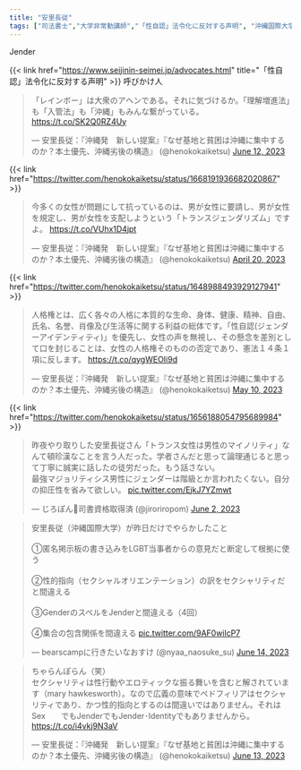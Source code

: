 ```yaml
---
title: "安里長従"
tags: ["司法書士","大学非常勤講師","「性自認」法令化に反対する声明", "沖縄国際大学"]
---
```


Jender

{{< link href="https://www.seijinin-seimei.jp/advocates.html" title="「性自認」法令化に反対する声明" >}} 呼びかけ人

<blockquote class="twitter-tweet"><p lang="ja" dir="ltr">「レインボー」は大衆のアヘンである。それに気づけるか。「理解増進法」も「入管法」も「沖縄」もみんな繋がっている。 <a href="https://t.co/SK2Q0RZ4Uy">https://t.co/SK2Q0RZ4Uy</a></p>&mdash; 安里長従：『沖縄発　新しい提案』『なぜ基地と貧困は沖縄に集中するのか？本土優先、沖縄劣後の構造』 (@henokokaiketsu) <a href="https://twitter.com/henokokaiketsu/status/1668191936682020867?ref_src=twsrc%5Etfw">June 12, 2023</a></blockquote> <script async src="https://platform.twitter.com/widgets.js" charset="utf-8"></script> 

{{< link href="https://twitter.com/henokokaiketsu/status/1668191936682020867" >}}

<blockquote class="twitter-tweet"><p lang="ja" dir="ltr">今多くの女性が問題にして抗っているのは、男が女性に要請し、男が女性を規定し、男が女性を支配しようという「トランスジェンダリズム」ですよ。 <a href="https://t.co/VUhx1D4jpt">https://t.co/VUhx1D4jpt</a></p>&mdash; 安里長従：『沖縄発　新しい提案』『なぜ基地と貧困は沖縄に集中するのか？本土優先、沖縄劣後の構造』 (@henokokaiketsu) <a href="https://twitter.com/henokokaiketsu/status/1648988493929127941?ref_src=twsrc%5Etfw">April 20, 2023</a></blockquote> <script async src="https://platform.twitter.com/widgets.js" charset="utf-8"></script> 

{{< link href="https://twitter.com/henokokaiketsu/status/1648988493929127941" >}}

<blockquote class="twitter-tweet"><p lang="ja" dir="ltr">人格権とは、広く各々の人格に本質的な生命、身体、健康、精神、自由、氏名、名誉、肖像及び生活等に関する利益の総体です。「性自認(ジェンダーアイデンティティ)」を優先し、女性の声を無視し、その懸念を差別として口を封じることは、女性の人格権そのものの否定であり、憲法１４条１項に反します。 <a href="https://t.co/qygWEOIi9d">https://t.co/qygWEOIi9d</a></p>&mdash; 安里長従：『沖縄発　新しい提案』『なぜ基地と貧困は沖縄に集中するのか？本土優先、沖縄劣後の構造』 (@henokokaiketsu) <a href="https://twitter.com/henokokaiketsu/status/1656188054795689984?ref_src=twsrc%5Etfw">May 10, 2023</a></blockquote> <script async src="https://platform.twitter.com/widgets.js" charset="utf-8"></script> 

{{< link href="https://twitter.com/henokokaiketsu/status/1656188054795689984" >}}

<blockquote class="twitter-tweet"><p lang="ja" dir="ltr">昨夜やり取りした安里長従さん「トランス女性は男性のマイノリティ」なんて頓珍漢なことを言う人だった。学者さんだと思って論理通じると思って丁寧に誠実に話したの徒労だった。もう話さない。<br>最強マジョリティシス男性にジェンダーは階級とか言われたくない。自分の抑圧性を省みて欲しい。 <a href="https://t.co/EjkJ7YZmwt">pic.twitter.com/EjkJ7YZmwt</a></p>&mdash; じろぽん🌼司書資格取得済 (@jiroriropom) <a href="https://twitter.com/jiroriropom/status/1664779440705134592?ref_src=twsrc%5Etfw">June 2, 2023</a></blockquote> <script async src="https://platform.twitter.com/widgets.js" charset="utf-8"></script> 

<blockquote class="twitter-tweet"><p lang="ja" dir="ltr">安里長従（沖縄国際大学）が昨日だけでやらかしたこと<br><br>①匿名掲示板の書き込みをLGBT当事者からの意見だと断定して根拠に使う<br><br>②性的指向（セクシャルオリエンテーション）の訳をセクシャリティだと間違える<br><br>③GenderのスペルをJenderと間違える（4回）<br><br>④集合の包含関係を間違える <a href="https://t.co/9AF0wilcP7">pic.twitter.com/9AF0wilcP7</a></p>&mdash; bearscampに行きたいなおすけ (@nyaa_naosuke_su) <a href="https://twitter.com/nyaa_naosuke_su/status/1668771716750004227?ref_src=twsrc%5Etfw">June 14, 2023</a></blockquote> <script async src="https://platform.twitter.com/widgets.js" charset="utf-8"></script> 

<blockquote class="twitter-tweet"><p lang="ja" dir="ltr">ちゃらんぽらん（笑）<br>セクシャリティは性行動やエロティックな振る舞いを含むと解されています（mary hawkesworth）。なので広義の意味でペドフィリアはセクシャリティであり、かつ性的指向とするのは間違いではありません。それはSex　　でもJenderでもJender･Identityでもありませんから。 <a href="https://t.co/i4vkj9N3aV">https://t.co/i4vkj9N3aV</a></p>&mdash; 安里長従：『沖縄発　新しい提案』『なぜ基地と貧困は沖縄に集中するのか？本土優先、沖縄劣後の構造』 (@henokokaiketsu) <a href="https://twitter.com/henokokaiketsu/status/1668562439934447616?ref_src=twsrc%5Etfw">June 13, 2023</a></blockquote> <script async src="https://platform.twitter.com/widgets.js" charset="utf-8"></script> 